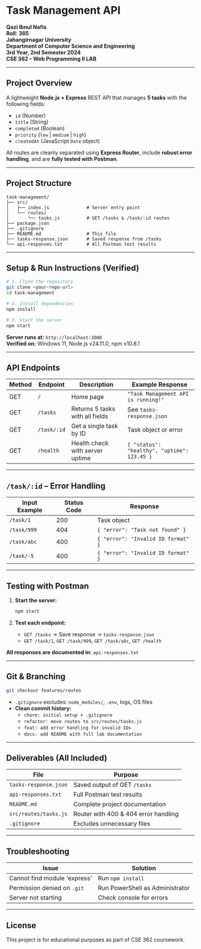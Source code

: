 # Task Management API

**Qazi Ibnul Nafis**  
**Roll: 365**  
**Jahangirnagar University**  
**Department of Computer Science and Engineering**  
**3rd Year, 2nd Semester 2024**  
**CSE 362 – Web Programming II LAB**

---

## Project Overview

A lightweight **Node.js + Express** REST API that manages **5 tasks** with the following fields:

- `id` (Number)
- `title` (String)
- `completed` (Boolean)
- `priority` (`low` | `medium` | `high`)
- `createdAt` (JavaScript `Date` object)

All routes are cleanly separated using **Express Router**, include **robust error handling**, and are **fully tested with Postman**.

---

## Project Structure

```
task-management/
├── src/
│   ├── index.js              # Server entry point
│   └── routes/
│       └── tasks.js          # GET /tasks & /task/:id routes
├── package.json
├── .gitignore
├── README.md                 # This file
├── tasks-response.json       # Saved response from /tasks
└── api-responses.txt         # All Postman test results
```

---

## Setup & Run Instructions (Verified)

```bash
# 1. Clone the repository
git clone <your-repo-url>
cd task-management

# 2. Install dependencies
npm install

# 3. Start the server
npm start
```

**Server runs at:** `http://localhost:3000`  
**Verified on:** Windows 11, Node.js v24.11.0, npm v10.8.1

---

## API Endpoints

| Method | Endpoint      | Description                      | Example Response                           |
|--------|---------------|----------------------------------|--------------------------------------------|
| GET    | `/`           | Home page                        | `"Task Management API is running!"`        |
| GET    | `/tasks`      | Returns 5 tasks with all fields  | See `tasks-response.json`                  |
| GET    | `/task/:id`   | Get a single task by ID          | Task object or error                       |
| GET    | `/health`     | Health check with server uptime  | `{ "status": "healthy", "uptime": 123.45 }`|

---

## `/task/:id` – Error Handling

| Input Example | Status Code | Response                           |
|---------------|-------------|------------------------------------|
| `/task/1`     | 200         | Task object                        |
| `/task/999`   | 404         | `{ "error": "Task not found" }`    |
| `/task/abc`   | 400         | `{ "error": "Invalid ID format" }` |
| `/task/-5`    | 400         | `{ "error": "Invalid ID format" }` |

---

## Testing with Postman

1. **Start the server:**
   ```bash
   npm start
   ```

2. **Test each endpoint:**
   - `GET /tasks` → Save response → `tasks-response.json`
   - `GET /task/1`, `GET /task/999`, `GET /task/abc`, `GET /health`

**All responses are documented in:** `api-responses.txt`

---

## Git & Branching

```bash
git checkout features/routes
```

- `.gitignore` excludes: `node_modules/`, `.env`, logs, OS files
- **Clean commit history:**
  - `chore: initial setup + .gitignore`
  - `refactor: move routes to src/routes/tasks.js`
  - `feat: add error handling for invalid IDs`
  - `docs: add README with full lab documentation`

---

## Deliverables (All Included)

| File                    | Purpose                                    |
|-------------------------|--------------------------------------------|
| `tasks-response.json`   | Saved output of GET `/tasks`               |
| `api-responses.txt`     | Full Postman test results                  |
| `README.md`             | Complete project documentation             |
| `src/routes/tasks.js`   | Router with 400 & 404 error handling       |
| `.gitignore`            | Excludes unnecessary files                 |

---

## Troubleshooting

| Issue                          | Solution                              |
|--------------------------------|---------------------------------------|
| Cannot find module 'express'   | Run `npm install`                     |
| Permission denied on `.git`    | Run PowerShell as Administrator       |
| Server not starting            | Check console for errors              |

---
## License

This project is for educational purposes as part of CSE 362 coursework.